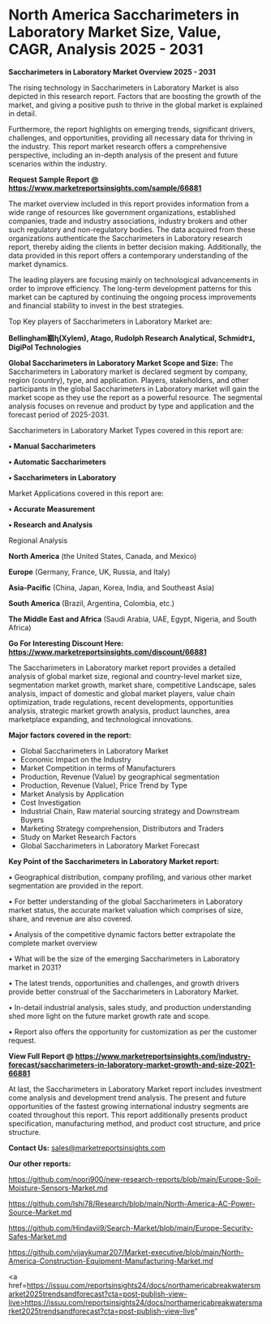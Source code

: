 # North America Saccharimeters in Laboratory Market Size, Value, CAGR, Analysis 2025 - 2031

<Strong> Saccharimeters in Laboratory Market Overview 2025 - 2031</strong>

The rising technology in Saccharimeters in Laboratory Market is also depicted in this research report. Factors that are boosting the growth of the market, and giving a positive push to thrive in the global market is explained in detail.

Furthermore, the report highlights on emerging trends, significant drivers, challenges, and opportunities, providing all necessary data for thriving in the industry. This report market research offers a comprehensive perspective, including an in-depth analysis of the present and future scenarios within the industry.

<strong>Request Sample Report @ <a href=https://www.marketreportsinsights.com/sample/66881>https://www.marketreportsinsights.com/sample/66881</a></strong>

The market overview included in this report provides information from a wide range of resources like government organizations, established companies, trade and industry associations, industry brokers and other such regulatory and non-regulatory bodies. The data acquired from these organizations authenticate the Saccharimeters in Laboratory research report, thereby aiding the clients in better decision making. Additionally, the data provided in this report offers a contemporary understanding of the market dynamics.

The leading players are focusing mainly on technological advancements in order to improve efficiency. The long-term development patterns for this market can be captured by continuing the ongoing process improvements and financial stability to invest in the best strategies.

Top Key players of Saccharimeters in Laboratory Market are:

<strong>Bellingham䫖ꞕ(Xylem), Atago, Rudolph Research Analytical, SchmidtᶧꞱ, DigiPol Technologies</strong>

<strong><b>Global Saccharimeters in Laboratory Market Scope and Size:</b></strong>
The Saccharimeters in Laboratory market is declared segment by company, region (country), type, and application. Players, stakeholders, and other participants in the global Saccharimeters in Laboratory market will gain the market scope as they use the report as a powerful resource. The segmental analysis focuses on revenue and product by type and application and the forecast period of 2025-2031.

Saccharimeters in Laboratory Market Types covered in this report are:

<strong>• Manual Saccharimeters

• Automatic Saccharimeters

• Saccharimeters in Laboratory</strong>

Market Applications covered in this report are:

<strong>• Accurate Measurement

• Research and Analysis</strong> 

Regional Analysis

<strong>North America</strong> (the United States, Canada, and Mexico)

<strong>Europe</strong> (Germany, France, UK, Russia, and Italy)

<strong>Asia-Pacific</strong> (China, Japan, Korea, India, and Southeast Asia)

<strong>South America</strong> (Brazil, Argentina, Colombia, etc.)

<strong>The Middle East and Africa</strong> (Saudi Arabia, UAE, Egypt, Nigeria, and South Africa)

<strong>Go For Interesting Discount Here: <a href=https://www.marketreportsinsights.com/discount/66881>https://www.marketreportsinsights.com/discount/66881</a></strong>

The Saccharimeters in Laboratory market report provides a detailed analysis of global market size, regional and country-level market size, segmentation market growth, market share, competitive Landscape, sales analysis, impact of domestic and global market players, value chain optimization, trade regulations, recent developments, opportunities analysis, strategic market growth analysis, product launches, area marketplace expanding, and technological innovations.

<strong><b>Major factors covered in the report:</b></strong>
<ul>
  <li>Global Saccharimeters in Laboratory Market </li>
  <li>Economic Impact on the Industry</li>
  <li>Market Competition in terms of Manufacturers</li>
  <li>Production, Revenue (Value) by geographical segmentation</li>
  <li>Production, Revenue (Value), Price Trend by Type</li>
  <li>Market Analysis by Application</li>
  <li>Cost Investigation</li>
  <li>Industrial Chain, Raw material sourcing strategy and Downstream Buyers</li>
  <li>Marketing Strategy comprehension, Distributors and Traders</li>
  <li>Study on Market Research Factors</li>
  <li>Global Saccharimeters in Laboratory Market Forecast</li>
</ul>

<strong><b>Key Point of the Saccharimeters in Laboratory Market report:</b></strong>

• Geographical distribution, company profiling, and various other market segmentation are provided in the report.

• For better understanding of the global Saccharimeters in Laboratory market status, the accurate market valuation which comprises of size, share, and revenue are also covered.

• Analysis of the competitive dynamic factors better extrapolate the complete market overview

• What will be the size of the emerging Saccharimeters in Laboratory market in 2031?

• The latest trends, opportunities and challenges, and growth drivers provide better construal of the Saccharimeters in Laboratory Market.

• In-detail industrial analysis, sales study, and production understanding shed more light on the future market growth rate and scope.

• Report also offers the opportunity for customization as per the customer request.

<strong><b>View Full Report @ <a href=https://www.marketreportsinsights.com/industry-forecast/saccharimeters-in-laboratory-market-growth-and-size-2021-66881>https://www.marketreportsinsights.com/industry-forecast/saccharimeters-in-laboratory-market-growth-and-size-2021-66881</a></b></strong>


At last, the Saccharimeters in Laboratory Market report includes investment come analysis and development trend analysis. The present and future opportunities of the fastest growing international industry segments are coated throughout this report. This report additionally presents product specification, manufacturing method, and product cost structure, and price structure.

<strong>Contact Us:</strong>
sales@marketreportsinsights.com

<strong>Our other reports:</strong>

<a href=https://github.com/noori900/new-research-reports/blob/main/Europe-Soil-Moisture-Sensors-Market.md>https://github.com/noori900/new-research-reports/blob/main/Europe-Soil-Moisture-Sensors-Market.md</a>

<a href=https://github.com/Ishi78/Research/blob/main/North-America-AC-Power-Source-Market.md>https://github.com/Ishi78/Research/blob/main/North-America-AC-Power-Source-Market.md</a>

<a href=https://github.com/Hindavii9/Search-Market/blob/main/Europe-Security-Safes-Market.md>https://github.com/Hindavii9/Search-Market/blob/main/Europe-Security-Safes-Market.md</a>

<a href=https://github.com/vijaykumar207/Market-executive/blob/main/North-America-Construction-Equipment-Manufacturing-Market.md>https://github.com/vijaykumar207/Market-executive/blob/main/North-America-Construction-Equipment-Manufacturing-Market.md</a>

<a href=https://issuu.com/reportsinsights24/docs/northamericabreakwatersmarket2025trendsandforecast?cta=post-publish-view-live>https://issuu.com/reportsinsights24/docs/northamericabreakwatersmarket2025trendsandforecast?cta=post-publish-view-live</a>"
